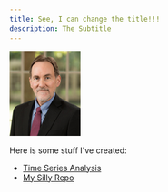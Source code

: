 ```yaml
---
title: See, I can change the title!!!
description: The Subtitle
---
```


![MyPicture](bradley-j.jpg)

Here is some stuff I've created:
- [Time Series Analysis](/timeseries/index.md)
- [My Silly Repo](https://github.com/gitdemo1wm/deleteMe)
